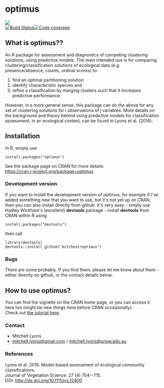optimus
===========
[![](http://cranlogs.r-pkg.org/badges/optimus)](https://cran.r-project.org/package=optimus)  
[![Build Status](https://travis-ci.org/mitchest/optimus.svg?branch=master)](https://travis-ci.org/mitchest/optimus)[![Code coverage](https://codecov.io/gh/mitchest/optimus/branch/master/graphs/badge.svg?branch=master)](https://codecov.io/gh/mitchest/optimus/)  

## What is optimus??

An R package for assessment and diagnostics of competing
clustering solutions, using predictive models. The main intended
use is for comparing clustering/classification solutions of
ecological data (e.g. presence/absence, counts, ordinal scores) to:

1) find an optimal partitioning solution  
2) identify characteristic species and  
3) refine a classification by merging clusters such that it
increases predictive performance.  

However, in a more general sense, this package can do the above for 
any set of clustering solutions for i observations of j variables. 
More details on the background and theory behind using predictive 
models for classification assessment, in an ecological context, 
can be found in Lyons et al. (2016).

## Installation

In R, simply use

    install.packages("optimus")

See the package page on CRAN for more details:  
https://cran.r-project.org/package=optimus  
  
### Development version
If you want to install the development version of optimus,
for example if I've added something new that you want to use,
but it's not yet up on CRAN, then you can also install directly
from github. It's very easy - simply use Hadley Wickham's 
(excellent) **devtools** package - install **devtools** from
 CRAN within R using

    install.packages("devtools")

then call

    library(devtools)
	devtools::install_github("mitchest/optimus")

### Bugs

There are some probably. If you find them, please let me know
about them - either directly on github, or the contact details below. 

## How to use optimus?
You can find the vignette on the CRAN home page, or you can access it
here too (might be new things here before CRAN occasionally).  
Check out [the tutorial here](https://rawgit.com/mitchest/optimus/master/optimus-workflow.html).  
	
### Contact

* Mitchell Lyons
* mitchell.lyons@gmail.com / mitchell.lyons@unsw.edu.au
	
### References

Lyons et al. 2016. Model-based assessment of ecological community classifications.  
Journal of Vegetation Science: 27 (4) 704--715.  
DOI: http://dx.doi.org/10.1111/jvs.12400
